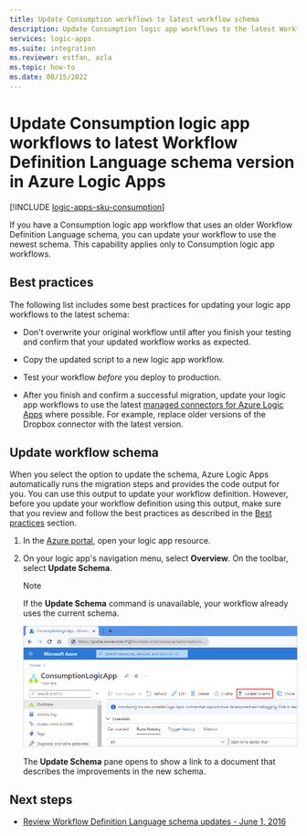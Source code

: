 ```yaml
---
title: Update Consumption workflows to latest workflow schema
description: Update Consumption logic app workflows to the latest Workflow Definition Language schema in Azure Logic Apps.
services: logic-apps
ms.suite: integration
ms.reviewer: estfan, azla
ms.topic: how-to
ms.date: 08/15/2022
---
```


# Update Consumption logic app workflows to latest Workflow Definition Language schema version in Azure Logic Apps

[!INCLUDE [logic-apps-sku-consumption](../../includes/logic-apps-sku-consumption.md)]

If you have a Consumption logic app workflow that uses an older Workflow Definition Language schema, you can update your workflow to use the newest schema. This capability applies only to Consumption logic app workflows.

## Best practices

The following list includes some best practices for updating your logic app workflows to the latest schema:

* Don't overwrite your original workflow until after you finish your testing and confirm that your updated workflow works as expected.

* Copy the updated script to a new logic app workflow.

* Test your workflow *before* you deploy to production.

* After you finish and confirm a successful migration, update your logic app workflows to use the latest [managed connectors for Azure Logic Apps](/connectors/connector-reference/connector-reference-logicapps-connectors) where possible. For example, replace older versions of the Dropbox connector with the latest version.

## Update workflow schema

When you select the option to update the schema, Azure Logic Apps automatically runs the migration steps and provides the code output for you. You can use this output to update your workflow definition. However, before you update your workflow definition using this output, make sure that you review and follow the best practices as described in the [Best practices](#best-practices) section.

1. In the [Azure portal](https://portal.azure.com), open your logic app resource.

1. On your logic app's navigation menu, select **Overview**. On the toolbar, select **Update Schema**.

   > [!NOTE]
   >
   > If the **Update Schema** command is unavailable, your workflow already uses the current schema.

   ![Screenshot showing Azure portal, Consumption logic app resource with "Overview" pane open, and "Update Schema" selected.](./media/update-consumption-workflow-schema/update-schema.png)

   The **Update Schema** pane opens to show a link to a document that describes the improvements in the new schema.

## Next steps

* [Review Workflow Definition Language schema updates - June 1, 2016](../logic-apps/logic-apps-schema-2016-04-01.md)
